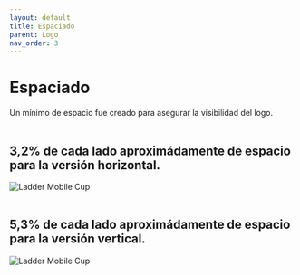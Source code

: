 ```yaml
---
layout: default
title: Espaciado
parent: Logo
nav_order: 3
---
```


# Espaciado

Un mínimo de espacio fue creado para asegurar la visibilidad del logo. <br /><br />


## 3,2% de cada lado aproximádamente de espacio para la versión horizontal.
<img src="../../../assets/images/logo-margin-horizontal.jpg" alt="Ladder Mobile Cup"/><br /><br />

## 5,3% de cada lado aproximádamente de espacio para la versión vertical.
<img src="../../../assets/images/logo-margin-vertical.jpg" alt="Ladder Mobile Cup"/><br /><br />
<br />
